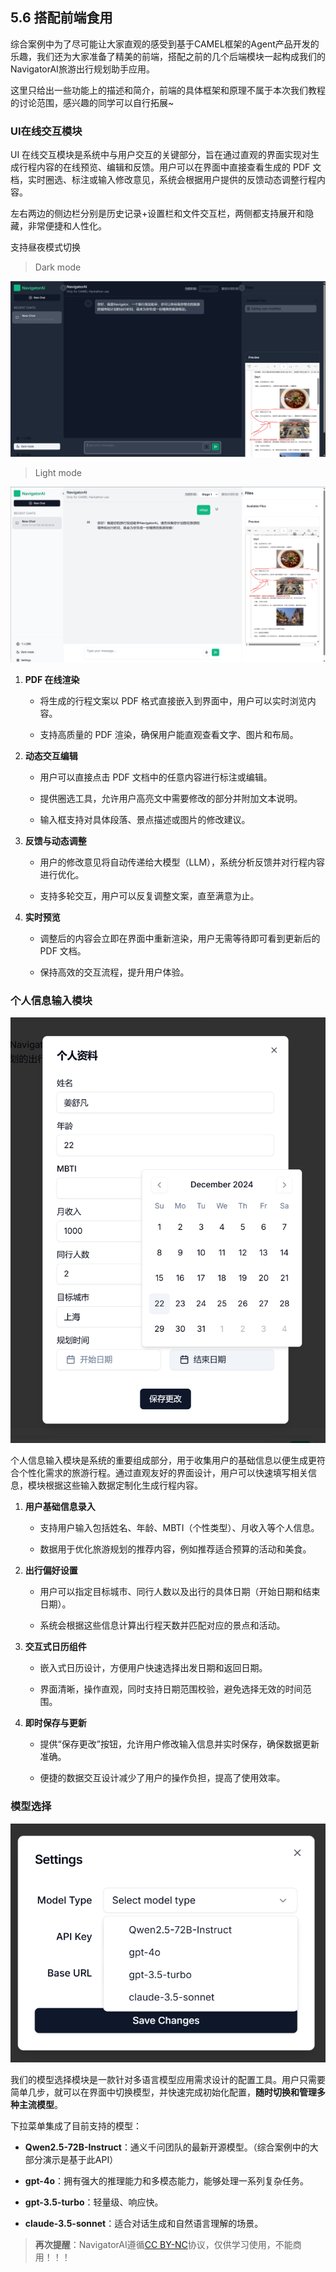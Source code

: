 ## 5.6 搭配前端食用

综合案例中为了尽可能让大家直观的感受到基于CAMEL框架的Agent产品开发的乐趣，我们还为大家准备了精美的前端，搭配之前的几个后端模块一起构成我们的NavigatorAI旅游出行规划助手应用。

这里只给出一些功能上的描述和简介，前端的具体框架和原理不属于本次我们教程的讨论范围，感兴趣的同学可以自行拓展\~

### UI在线交互模块

UI 在线交互模块是系统中与用户交互的关键部分，旨在通过直观的界面实现对生成行程内容的在线预览、编辑和反馈。用户可以在界面中直接查看生成的 PDF 文档，实时圈选、标注或输入修改意见，系统会根据用户提供的反馈动态调整行程内容。

左右两边的侧边栏分别是历史记录+设置栏和文件交互栏，两侧都支持展开和隐藏，非常便捷和人性化。

支持昼夜模式切换

> Dark mode

![](../images/演示图片2.png)

> Light mode

![](../images/演示图片.png)

1. **PDF 在线渲染** &#x20;

   * 将生成的行程文案以 PDF 格式直接嵌入到界面中，用户可以实时浏览内容。

   * 支持高质量的 PDF 渲染，确保用户能直观查看文字、图片和布局。



2. **动态交互编辑** &#x20;

   * 用户可以直接点击 PDF 文档中的任意内容进行标注或编辑。

   * 提供圈选工具，允许用户高亮文中需要修改的部分并附加文本说明。

   * 输入框支持对具体段落、景点描述或图片的修改建议。



3. **反馈与动态调整** &#x20;

   * 用户的修改意见将自动传递给大模型（LLM），系统分析反馈并对行程内容进行优化。

   * 支持多轮交互，用户可以反复调整文案，直至满意为止。



4. **实时预览** &#x20;

   * 调整后的内容会立即在界面中重新渲染，用户无需等待即可看到更新后的 PDF 文档。

   * 保持高效的交互流程，提升用户体验。

### 个人信息输入模块

![](../images/84cc4e45b00fce80bfebfce9734e29a.png)

个人信息输入模块是系统的重要组成部分，用于收集用户的基础信息以便生成更符合个性化需求的旅游行程。通过直观友好的界面设计，用户可以快速填写相关信息，模块根据这些输入数据定制化生成行程内容。

1. **用户基础信息录入** &#x20;

   * 支持用户输入包括姓名、年龄、MBTI（个性类型）、月收入等个人信息。 &#x20;

   * 数据用于优化旅游规划的推荐内容，例如推荐适合预算的活动和美食。

2. **出行偏好设置** &#x20;

   * 用户可以指定目标城市、同行人数以及出行的具体日期（开始日期和结束日期）。 &#x20;

   * 系统会根据这些信息计算出行程天数并匹配对应的景点和活动。

3) **交互式日历组件** &#x20;

   * 嵌入式日历设计，方便用户快速选择出发日期和返回日期。 &#x20;

   * 界面清晰，操作直观，同时支持日期范围校验，避免选择无效的时间范围。

4) **即时保存与更新** &#x20;

   * 提供“保存更改”按钮，允许用户修改输入信息并实时保存，确保数据更新准确。 &#x20;

   * 便捷的数据交互设计减少了用户的操作负担，提高了使用效率。

### 模型选择

![](../images/fdb6c5a5baad1fc445eab2101bceeff.png)

我们的模型选择模块是一款针对多语言模型应用需求设计的配置工具。用户只需要简单几步，就可以在界面中切换模型，并快速完成初始化配置，**随时切换和管理多种主流模型**。

下拉菜单集成了目前支持的模型：

* **Qwen2.5-72B-Instruct**：通义千问团队的最新开源模型。（综合案例中的大部分演示是基于此API）

* **gpt-4o**：拥有强大的推理能力和多模态能力，能够处理一系列复杂任务。

* **gpt-3.5-turbo**：轻量级、响应快。

* **claude-3.5-sonnet**：适合对话生成和自然语言理解的场景。



> **再次提醒**：NavigatorAI遵循[CC BY-NC](https://creativecommons.org/licenses/by-nc/4.0/)协议，仅供学习使用，不能商用！！！

